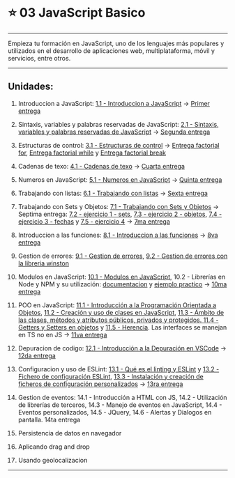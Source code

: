 # :star: 03 JavaScript Basico

---

Empieza tu formación en JavaScript, uno de los lenguajes más populares y utilizados en el desarrollo de aplicaciones web, multiplataforma, móvil y servicios, entre otros.

---

## Unidades:

1. Introduccion a JavaScript: [1.1 - Introduccion a JavaScript](https://github.com/eugenia1984/open_bootcamp/blob/main/03_javascript_basico/01_introduccion_javascript.md) -> [Primer entrega](https://github.com/eugenia1984/open_bootcamp/blob/main/03_javascript_basico/entregas/index.js)

2. Sintaxis, variables y palabras reservadas de JavaScript: [2.1 - Sintaxis, variables y palabras reservadas de JavaScript](https://github.com/eugenia1984/open_bootcamp/blob/main/03_javascript_basico/02_sintaxis_variables_palabras_reservadas.js) -> [Segunda entrega](https://github.com/eugenia1984/open_bootcamp/blob/main/03_javascript_basico/entregas/segunda_entrega.js)

3. Estructuras de control: [3.1 - Estructuras de control](https://github.com/eugenia1984/open_bootcamp/blob/main/03_javascript_basico/03_estructuras_de_control.js) -> [Entrega factorial for](https://github.com/eugenia1984/open_bootcamp/blob/main/03_javascript_basico/entregas/factorial_for.js), [Entrega factorial while](https://github.com/eugenia1984/open_bootcamp/blob/main/03_javascript_basico/entregas/factorial_while.js) y [Entrega factorial break](https://github.com/eugenia1984/open_bootcamp/blob/main/03_javascript_basico/entregas/factorial_break.js)

4. Cadenas de texo: [4.1 - Cadenas de texo](https://github.com/eugenia1984/open_bootcamp/blob/main/03_javascript_basico/04_cadenas_de_texto.js) ->  [Cuarta entrega](https://github.com/eugenia1984/open_bootcamp/blob/main/03_javascript_basico/entregas/cuarta_entrega.js)

5. Numeros en JavaScript: [5.1 - Numeros en JavaScript](https://github.com/eugenia1984/open_bootcamp/blob/main/03_javascript_basico/05numeros.js) ->  [Quinta entrega](https://github.com/eugenia1984/open_bootcamp/blob/main/03_javascript_basico/entregas/quinta_entrega.js)

6. Trabajando con listas: [6.1 - Trabajando con listas](https://github.com/eugenia1984/open_bootcamp/blob/main/03_javascript_basico/06_arrays.js) ->  [Sexta entrega](https://github.com/eugenia1984/open_bootcamp/blob/main/03_javascript_basico/entregas/sexta_entrega.js)

7. Trabajando con Sets y Objetos: [7.1 - Trabajando con Sets y Objetos](https://github.com/eugenia1984/open_bootcamp/blob/main/03_javascript_basico/07_sets_objetos.js) -> Septima entrega: [7.2 - ejercicio 1 - sets](https://github.com/eugenia1984/open_bootcamp/blob/main/03_javascript_basico/entregas/septima_entrega/conjuntos.js), [7.3 - ejercicio 2 - objetos](https://github.com/eugenia1984/open_bootcamp/blob/main/03_javascript_basico/entregas/septima_entrega/objetos.js),  [7.4 - ejercicio 3 - fechas](https://github.com/eugenia1984/open_bootcamp/blob/main/03_javascript_basico/entregas/septima_entrega/fechas.js) y [7.5 - ejercicio 4](https://github.com/eugenia1984/open_bootcamp/blob/main/03_javascript_basico/entregas/septima_entrega/ejercicio4.js) ->  [7ma entrega](https://github.com/eugenia1984/open_bootcamp/blob/main/03_javascript_basico/entregas/septima_entrega)

8. Introduccion a las funciones: [8.1 - Introduccion a las funciones](https://github.com/eugenia1984/open_bootcamp/blob/main/03_javascript_basico/08_funciones.js) ->  [8va entrega](https://github.com/eugenia1984/open_bootcamp/blob/main/03_javascript_basico/entregas/octava_entrega.js)

9. Gestion de errores: [9.1 - Gestion de errores](https://github.com/eugenia1984/open_bootcamp/blob/main/03_javascript_basico/09_gestion_errores.js), [9.2 - Gestion de errores con la libreria winston](https://github.com/eugenia1984/open_bootcamp/blob/main/03_javascript_basico/09-gestion-errores)

10. Modulos en JavaScript: [10.1 - Modulos en JavaScript](https://github.com/eugenia1984/open_bootcamp/blob/main/03_javascript_basico/10_modulos), 10.2 - Librerías en Node y NPM y su utilización: [documentacion](https://github.com/eugenia1984/open_bootcamp/blob/main/03_javascript_basico/10_modulos/README.md) y [ejemplo practico](https://github.com/eugenia1984/open_bootcamp/blob/main/03_javascript_basico/10_modulos/modulos-es6) ->  [10ma entrega](https://github.com/eugenia1984/open_bootcamp/blob/main/03_javascript_basico/entregas/decima_entrega)

11. POO en JavaScript: [11.1 - Introducción a la Programación Orientada a Objetos](https://github.com/eugenia1984/open_bootcamp/blob/main/03_javascript_basico/11_poo/index.js), [11.2 - Creación y uso de clases en JavaScript](https://github.com/eugenia1984/open_bootcamp/blob/main/03_javascript_basico/11_poo/instanciacion-clase.js), [11.3 - Ámbito de las clases, métodos y atributos públicos, privados y protegidos. 11.4 - Getters y Setters en objetos](https://github.com/eugenia1984/open_bootcamp/blob/main/03_javascript_basico/11_poo/atributos-metodos.js) y [11.5 - Herencia](https://github.com/eugenia1984/open_bootcamp/blob/main/03_javascript_basico/11_poo/herencia.js). Las interfaces se manejan en TS no en JS -> [11va entrega](https://github.com/eugenia1984/open_bootcamp/blob/main/03_javascript_basico/entregas/onceava_entrega.js)

12. Depuracion de codigo: [12.1 - Introducción a la Depuración en VSCode](https://github.com/eugenia1984/open_bootcamp/blob/main/03_javascript_basico/12_deputacion.js) -> [12da entrega](https://github.com/eugenia1984/open_bootcamp/blob/main/03_javascript_basico/entregas/12-entrega-depuracion.js)

13. Configuracion y uso de ESLint: [13.1 - Qué es el linting y ESLint](https://github.com/eugenia1984/open_bootcamp/blob/main/03_javascript_basico/13-eslint.js) y [13.2 - Fichero de configuración ESLint](https://github.com/eugenia1984/open_bootcamp/blob/main/03_javascript_basico/.eslint.json), [13.3 - Instalación y creación de ficheros de configuración personalizados](https://github.com/eugenia1984/open_bootcamp/blob/main/03_javascript_basico/13-eslint.js) -> [13ra entrega](https://github.com/eugenia1984/open_bootcamp/blob/main/03_javascript_basico/entregas/13-entrega)

14. Gestion de eventos: 14.1 - Introducción a HTML con JS, 14.2 - Utilización de librerías de terceros, 14.3 - Manejo de eventos en JavaScript, 14.4 - Eventos personalizados, 14.5 - JQuery, 14.6 - Alertas y Dialogos en pantalla. 14ta entrega

15. Persistencia de datos en navegador

16. Aplicando drag and drop

17. Usando geolocalizacion

---



